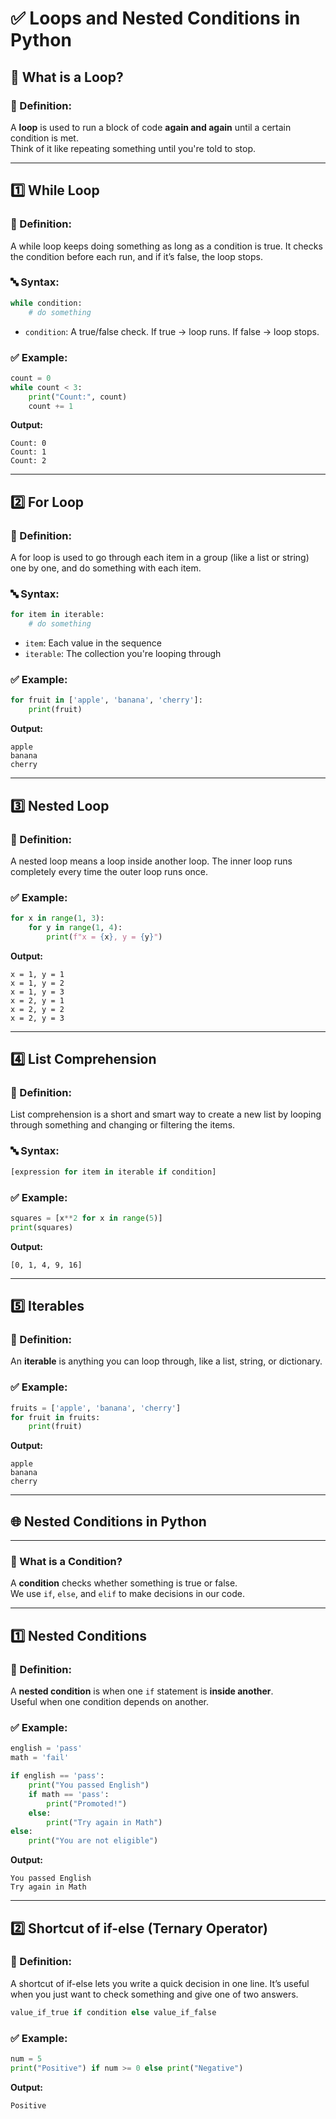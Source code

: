 # ✅ Loops and Nested Conditions in Python 
## 🔁 What is a Loop?

### 📘 Definition:
A **loop** is used to run a block of code **again and again** until a certain condition is met.  
Think of it like repeating something until you're told to stop.

---

## 1️⃣ While Loop

### 📘 Definition:
A while loop keeps doing something as long as a condition is true.
It checks the condition before each run, and if it’s false, the loop stops.

### 🔤 Syntax:
```python
while condition:
    # do something
```

- `condition`: A true/false check. If true → loop runs. If false → loop stops.

### ✅ Example:
```python
count = 0
while count < 3:
    print("Count:", count)
    count += 1
```
**Output:**
```
Count: 0  
Count: 1  
Count: 2
```

---

## 2️⃣ For Loop

### 📘 Definition:
A for loop is used to go through each item in a group (like a list or string) one by one, and do something with each item.

### 🔤 Syntax:
```python
for item in iterable:
    # do something
```

- `item`: Each value in the sequence
- `iterable`: The collection you're looping through

### ✅ Example:
```python
for fruit in ['apple', 'banana', 'cherry']:
    print(fruit)
```
**Output:**
```
apple  
banana  
cherry
```

---

## 3️⃣ Nested Loop

### 📘 Definition:
A nested loop means a loop inside another loop.
The inner loop runs completely every time the outer loop runs once.

### ✅ Example:
```python
for x in range(1, 3):
    for y in range(1, 4):
        print(f"x = {x}, y = {y}")
```
**Output:**
```
x = 1, y = 1  
x = 1, y = 2  
x = 1, y = 3  
x = 2, y = 1  
x = 2, y = 2  
x = 2, y = 3
```

---

## 4️⃣ List Comprehension

### 📘 Definition:
List comprehension is a short and smart way to create a new list by looping through something and changing or filtering the items.

### 🔤 Syntax:
```python
[expression for item in iterable if condition]
```

### ✅ Example:
```python
squares = [x**2 for x in range(5)]
print(squares)
```
**Output:**
```
[0, 1, 4, 9, 16]
```

---

## 5️⃣ Iterables

### 📘 Definition:
An **iterable** is anything you can loop through, like a list, string, or dictionary.

### ✅ Example:
```python
fruits = ['apple', 'banana', 'cherry']
for fruit in fruits:
    print(fruit)
```
**Output:**
```
apple  
banana  
cherry
```

---

## 🌐 Nested Conditions in Python

---

### 📘 What is a Condition?
A **condition** checks whether something is true or false.  
We use `if`, `else`, and `elif` to make decisions in our code.

---

## 1️⃣ Nested Conditions

### 📘 Definition:
A **nested condition** is when one `if` statement is **inside another**.  
Useful when one condition depends on another.

### ✅ Example:
```python
english = 'pass'
math = 'fail'

if english == 'pass':
    print("You passed English")
    if math == 'pass':
        print("Promoted!")
    else:
        print("Try again in Math")
else:
    print("You are not eligible")
```
**Output:**
```
You passed English  
Try again in Math
```

---

## 2️⃣ Shortcut of if-else (Ternary Operator)

### 📘 Definition:
A shortcut of if-else lets you write a quick decision in one line.
It’s useful when you just want to check something and give one of two answers.

```python
value_if_true if condition else value_if_false
```

### ✅ Example:
```python
num = 5
print("Positive") if num >= 0 else print("Negative")
```
**Output:**
```
Positive
```
